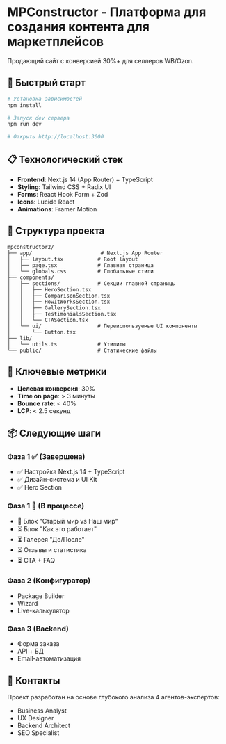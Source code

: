 # MPConstructor - Платформа для создания контента для маркетплейсов

Продающий сайт с конверсией 30%+ для селлеров WB/Ozon.

## 🚀 Быстрый старт

```bash
# Установка зависимостей
npm install

# Запуск dev сервера
npm run dev

# Открыть http://localhost:3000
```

## 📋 Технологический стек

- **Frontend**: Next.js 14 (App Router) + TypeScript
- **Styling**: Tailwind CSS + Radix UI
- **Forms**: React Hook Form + Zod
- **Icons**: Lucide React
- **Animations**: Framer Motion

## 📁 Структура проекта

```
mpconstructor2/
├── app/                      # Next.js App Router
│   ├── layout.tsx           # Root layout
│   ├── page.tsx             # Главная страница
│   └── globals.css          # Глобальные стили
├── components/
│   ├── sections/            # Секции главной страницы
│   │   ├── HeroSection.tsx
│   │   ├── ComparisonSection.tsx
│   │   ├── HowItWorksSection.tsx
│   │   ├── GallerySection.tsx
│   │   ├── TestimonialsSection.tsx
│   │   └── CTASection.tsx
│   └── ui/                  # Переиспользуемые UI компоненты
│       └── Button.tsx
├── lib/
│   └── utils.ts             # Утилиты
└── public/                  # Статические файлы

```

## 🎯 Ключевые метрики

- **Целевая конверсия**: 30%
- **Time on page**: > 3 минуты
- **Bounce rate**: < 40%
- **LCP**: < 2.5 секунд

## 📦 Следующие шаги

### Фаза 1 ✅ (Завершена)
- ✅ Настройка Next.js 14 + TypeScript
- ✅ Дизайн-система и UI Kit
- ✅ Hero Section

### Фаза 1 🔄 (В процессе)
- 🔄 Блок "Старый мир vs Наш мир"
- ⏳ Блок "Как это работает"
- ⏳ Галерея "До/После"
- ⏳ Отзывы и статистика
- ⏳ CTA + FAQ

### Фаза 2 (Конфигуратор)
- Package Builder
- Wizard
- Live-калькулятор

### Фаза 3 (Backend)
- Форма заказа
- API + БД
- Email-автоматизация

## 🤝 Контакты

Проект разработан на основе глубокого анализа 4 агентов-экспертов:
- Business Analyst
- UX Designer
- Backend Architect
- SEO Specialist
